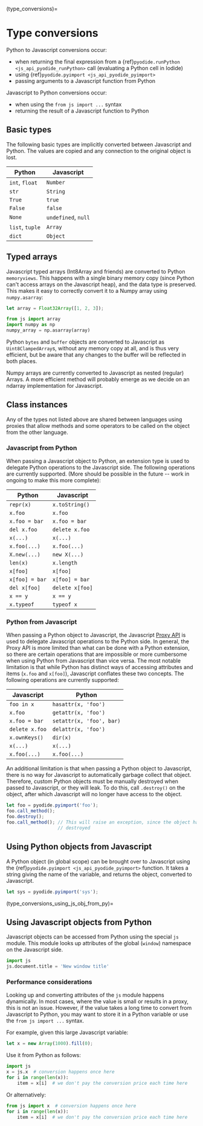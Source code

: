 (type_conversions)=
# Type conversions

Python to Javascript conversions occur:

- when returning the final expression from a
  {ref}`pyodide.runPython <js_api_pyodide_runPython>` call
  (evaluating a Python cell in Iodide)
- using {ref}`pyodide.pyimport <js_api_pyodide_pyimport>`
- passing arguments to a Javascript function from Python

Javascript to Python conversions occur:

- when using the `from js import ...` syntax
- returning the result of a Javascript function to Python

## Basic types

The following basic types are implicitly converted between Javascript and
Python. The values are copied and any connection to the original object is lost.

| Python          | Javascript          |
|-----------------|---------------------|
| `int`, `float`  | `Number`            |
| `str`           | `String`            |
| `True`          | `true`              |
| `False`         | `false`             |
| `None`          | `undefined`, `null` |
| `list`, `tuple` | `Array`             |
| `dict`          | `Object`            |

## Typed arrays

Javascript typed arrays (Int8Array and friends) are converted to Python
`memoryviews`. This happens with a single binary memory copy (since Python can't
access arrays on the Javascript heap), and the data type is preserved. This
makes it easy to correctly convert it to a Numpy array using `numpy.asarray`:

```javascript
let array = Float32Array([1, 2, 3]);
```

```python
from js import array
import numpy as np
numpy_array = np.asarray(array)
```

Python `bytes` and `buffer` objects are converted to Javascript as
`Uint8ClampedArray`s, without any memory copy at all, and is thus very
efficient, but be aware that any changes to the buffer will be reflected in both
places.

Numpy arrays are currently converted to Javascript as nested (regular) Arrays. A
more efficient method will probably emerge as we decide on an ndarray
implementation for Javascript.

## Class instances

Any of the types not listed above are shared between languages using proxies
that allow methods and some operators to be called on the object from the other
language.


### Javascript from Python

When passing a Javascript object to Python, an extension type is used to
delegate Python operations to the Javascript side. The following operations are
currently supported. (More should be possible in the future -- work in ongoing
to make this more complete):

| Python         | Javascript      |
|----------------|-----------------|
| `repr(x)`      | `x.toString()`  |
| `x.foo`        | `x.foo`         |
| `x.foo = bar`  | `x.foo = bar`   |
| `del x.foo`    | `delete x.foo`  |
| `x(...)`       | `x(...)`        |
| `x.foo(...)`   | `x.foo(...)`    |
| `X.new(...)`   | `new X(...)`    |
| `len(x)`       | `x.length`      |
| `x[foo]`       | `x[foo]`        |
| `x[foo] = bar` | `x[foo] = bar`  |
| `del x[foo]`   | `delete x[foo]` |
| `x == y`       | `x == y`        |
| `x.typeof`     | `typeof x`      |

### Python from Javascript

When passing a Python object to Javascript, the Javascript [Proxy
API](https://developer.mozilla.org/en-US/docs/Web/JavaScript/Reference/Global_Objects/Proxy)
is used to delegate Javascript operations to the Python side. In general, the
Proxy API is more limited than what can be done with a Python extension, so
there are certain operations that are impossible or more cumbersome when using
Python from Javascript than vice versa. The most notable limitation is that
while Python has distinct ways of accessing attributes and items (`x.foo` and
`x[foo]`), Javascript conflates these two concepts. The following operations are
currently supported:

| Javascript     | Python                   |
|----------------|--------------------------|
| `foo in x`     | `hasattr(x, 'foo')`      |
| `x.foo`        | `getattr(x, 'foo')`      |
| `x.foo = bar`  | `setattr(x, 'foo', bar)` |
| `delete x.foo` | `delattr(x, 'foo')`      |
| `x.ownKeys()`  | `dir(x)`                 |
| `x(...)`       | `x(...)`                 |
| `x.foo(...)`   | `x.foo(...)`             |

An additional limitation is that when passing a Python object to Javascript,
there is no way for Javascript to automatically garbage collect that object.
Therefore, custom Python objects must be manually destroyed when passed to Javascript, or
they will leak. To do this, call `.destroy()` on the object, after which Javascript will no longer have access to the object.

```javascript
let foo = pyodide.pyimport('foo');
foo.call_method();
foo.destroy();
foo.call_method(); // This will raise an exception, since the object has been
                   // destroyed
```

## Using Python objects from Javascript

A Python object (in global scope) can be brought over to Javascript using the
{ref}`pyodide.pyimport <js_api_pyodide_pyimport>` function. It takes a string
giving the name of the variable, and returns the object, converted to
Javascript.

```javascript
let sys = pyodide.pyimport('sys');
```
(type_conversions_using_js_obj_from_py)=
## Using Javascript objects from Python

Javascript objects can be accessed from Python using the special `js` module.
This module looks up attributes of the global (`window`) namespace on the
Javascript side.

```python
import js
js.document.title = 'New window title'
```

### Performance considerations

Looking up and converting attributes of the `js` module happens dynamically. In
most cases, where the value is small or results in a proxy, this is not an
issue. However, if the value takes a long time to convert from Javascript to
Python, you may want to store it in a Python variable or use the `from js import
...` syntax.

For example, given this large Javascript variable:

```javascript
let x = new Array(1000).fill(0);
```

Use it from Python as follows:

```python
import js
x = js.x  # conversion happens once here
for i in range(len(x)):
    item = x[i]  # we don't pay the conversion price each time here
```

Or alternatively:

```python
from js import x  # conversion happens once here
for i in range(len(x)):
    item = x[i]  # we don't pay the conversion price each time here
```
